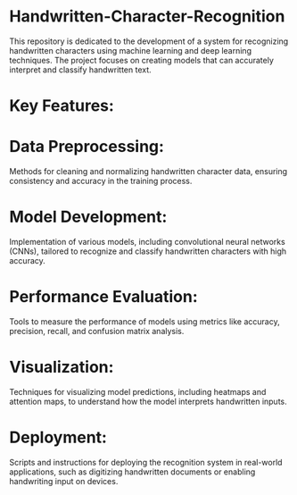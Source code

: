 # Handwritten-Character-Recognition
This repository is dedicated to the development of a system for recognizing handwritten characters using machine learning and deep learning techniques. The project focuses on creating models that can accurately interpret and classify handwritten text.

# Key Features: 

# Data Preprocessing: 
Methods for cleaning and normalizing handwritten character data, ensuring consistency and accuracy in the training process.
# Model Development: 
Implementation of various models, including convolutional neural networks (CNNs), tailored to recognize and classify handwritten characters with high accuracy.
# Performance Evaluation: 
Tools to measure the performance of models using metrics like accuracy, precision, recall, and confusion matrix analysis.
# Visualization:
Techniques for visualizing model predictions, including heatmaps and attention maps, to understand how the model interprets handwritten inputs.
# Deployment: 
Scripts and instructions for deploying the recognition system in real-world applications, such as digitizing handwritten documents or enabling handwriting input on devices.
